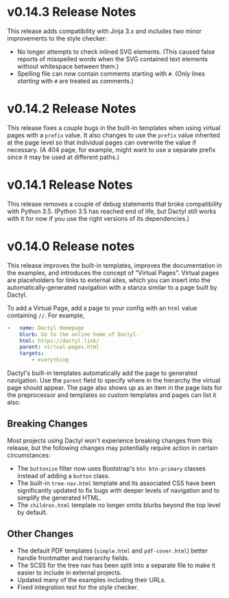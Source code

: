 # v0.14.3 Release Notes

This release adds compatibility with Jinja 3.x and includes two minor improvements to the style checker:

- No longer attempts to check inlined SVG elements. (This caused false reports of misspelled words when the SVG contained text elements without whitespace between them.)
- Spelling file can now contain comments starting with `#`. (Only lines _starting_ with `#` are treated as comments.)


# v0.14.2 Release Notes

This release fixes a couple bugs in the built-in templates when using virtual pages with a `prefix` value. It also changes to use the `prefix` value inherited at the page level so that individual pages can overwrite the value if necessary. (A 404 page, for example, might want to use a separate prefix since it may be used at different paths.)


# v0.14.1 Release Notes

This release removes a couple of debug statements that broke compatibility with Python 3.5. (Python 3.5 has reached end of life, but Dactyl still works with it for now if you use the right versions of its dependencies.)

# v0.14.0 Release notes

This release improves the built-in templates, improves the documentation in the examples, and introduces the concept of "Virtual Pages". Virtual pages are placeholders for links to external sites, which you can insert into the automatically-generated navigation with a stanza similar to a page built by Dactyl.

To add a Virtual Page, add a page to your config with an `html` value containing `//`. For example,

```yaml
-   name: Dactyl Homepage
    blurb: Go to the online home of Dactyl.
    html: https://dactyl.link/
    parent: virtual-pages.html
    targets:
        - everything
```

Dactyl's built-in templates automatically add the page to generated navigation. Use the `parent` field to specify where in the hierarchy the virtual page should appear. The page also shows up as an item in the page lists for the preprocessor and templates so custom templates and pages can list it also.

## Breaking Changes

Most projects using Dactyl won't experience breaking changes from this release, but the following changes may potentially require action in certain circumstances:

- The `buttonize` filter now uses Bootstrap's `btn btn-primary` classes instead of adding a `button` class.
- The built-in `tree-nav.html` template and its associated CSS have been significantly updated to fix bugs with deeper levels of navigation and to simplify the generated HTML.
- The `children.html` template no longer omits blurbs beyond the top level by default.

## Other Changes

- The default PDF templates (`simple.html` and `pdf-cover.html`) better handle frontmatter and hierarchy fields.
- The SCSS for the tree nav has been split into a separate file to make it easier to include in external projects.
- Updated many of the examples including their URLs.
- Fixed integration test for the style checker.
